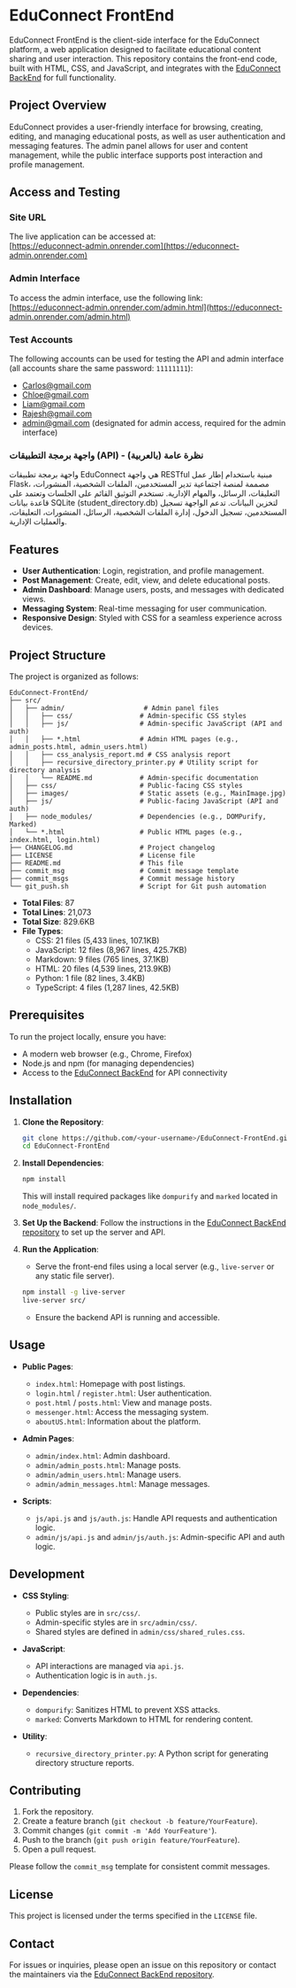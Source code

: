# EduConnect FrontEnd

EduConnect FrontEnd is the client-side interface for the EduConnect platform, a web application designed to facilitate educational content sharing and user interaction. This repository contains the front-end code, built with HTML, CSS, and JavaScript, and integrates with the [EduConnect BackEnd](https://github.com/MohammedBoure/EduConnect-BackEnd) for full functionality.

## Project Overview

EduConnect provides a user-friendly interface for browsing, creating, editing, and managing educational posts, as well as user authentication and messaging features. The admin panel allows for user and content management, while the public interface supports post interaction and profile management.

## Access and Testing

### Site URL
The live application can be accessed at:  
[https://educonnect-admin.onrender.com](https://educonnect-admin.onrender.com)

### Admin Interface
To access the admin interface, use the following link:  
[https://educonnect-admin.onrender.com/admin.html](https://educonnect-admin.onrender.com/admin.html)

### Test Accounts
The following accounts can be used for testing the API and admin interface (all accounts share the same password: `11111111`):  
- Carlos@gmail.com  
- Chloe@gmail.com  
- Liam@gmail.com  
- Rajesh@gmail.com  
- admin@gmail.com (designated for admin access, required for the admin interface)

### واجهة برمجة التطبيقات (API) - نظرة عامة (بالعربية)
واجهة برمجة تطبيقات EduConnect هي واجهة RESTful مبنية باستخدام إطار عمل Flask، مصممة لمنصة اجتماعية تدير المستخدمين، الملفات الشخصية، المنشورات، التعليقات، الرسائل، والمهام الإدارية. تستخدم التوثيق القائم على الجلسات وتعتمد على قاعدة بيانات SQLite (student_directory.db) لتخزين البيانات. تدعم الواجهة تسجيل المستخدمين، تسجيل الدخول، إدارة الملفات الشخصية، الرسائل، المنشورات، التعليقات، والعمليات الإدارية.

## Features
- **User Authentication**: Login, registration, and profile management.
- **Post Management**: Create, edit, view, and delete educational posts.
- **Admin Dashboard**: Manage users, posts, and messages with dedicated views.
- **Messaging System**: Real-time messaging for user communication.
- **Responsive Design**: Styled with CSS for a seamless experience across devices.

## Project Structure

The project is organized as follows:

```
EduConnect-FrontEnd/
├── src/
│   ├── admin/                    # Admin panel files
│   │   ├── css/                 # Admin-specific CSS styles
│   │   ├── js/                  # Admin-specific JavaScript (API and auth)
│   │   ├── *.html               # Admin HTML pages (e.g., admin_posts.html, admin_users.html)
│   │   ├── css_analysis_report.md # CSS analysis report
│   │   ├── recursive_directory_printer.py # Utility script for directory analysis
│   │   └── README.md            # Admin-specific documentation
│   ├── css/                     # Public-facing CSS styles
│   ├── images/                  # Static assets (e.g., MainImage.jpg)
│   ├── js/                      # Public-facing JavaScript (API and auth)
│   ├── node_modules/            # Dependencies (e.g., DOMPurify, Marked)
│   └── *.html                   # Public HTML pages (e.g., index.html, login.html)
├── CHANGELOG.md                 # Project changelog
├── LICENSE                      # License file
├── README.md                    # This file
├── commit_msg                   # Commit message template
├── commit_msgs                  # Commit message history
└── git_push.sh                  # Script for Git push automation
```

- **Total Files**: 87
- **Total Lines**: 21,073
- **Total Size**: 829.6KB
- **File Types**:
  - CSS: 21 files (5,433 lines, 107.1KB)
  - JavaScript: 12 files (8,967 lines, 425.7KB)
  - Markdown: 9 files (765 lines, 37.1KB)
  - HTML: 20 files (4,539 lines, 213.9KB)
  - Python: 1 file (82 lines, 3.4KB)
  - TypeScript: 4 files (1,287 lines, 42.5KB)

## Prerequisites

To run the project locally, ensure you have:
- A modern web browser (e.g., Chrome, Firefox)
- Node.js and npm (for managing dependencies)
- Access to the [EduConnect BackEnd](https://github.com/MohammedBoure/EduConnect-BackEnd) for API connectivity

## Installation

1. **Clone the Repository**:
   ```bash
   git clone https://github.com/<your-username>/EduConnect-FrontEnd.git
   cd EduConnect-FrontEnd
   ```

2. **Install Dependencies**:
   ```bash
   npm install
   ```
   This will install required packages like `dompurify` and `marked` located in `node_modules/`.

3. **Set Up the Backend**:
   Follow the instructions in the [EduConnect BackEnd repository](https://github.com/MohammedBoure/EduConnect-BackEnd) to set up the server and API.

4. **Run the Application**:
   - Serve the front-end files using a local server (e.g., `live-server` or any static file server).
   ```bash
   npm install -g live-server
   live-server src/
   ```
   - Ensure the backend API is running and accessible.

## Usage

- **Public Pages**:
  - `index.html`: Homepage with post listings.
  - `login.html` / `register.html`: User authentication.
  - `post.html` / `posts.html`: View and manage posts.
  - `messenger.html`: Access the messaging system.
  - `aboutUS.html`: Information about the platform.

- **Admin Pages**:
  - `admin/index.html`: Admin dashboard.
  - `admin/admin_posts.html`: Manage posts.
  - `admin/admin_users.html`: Manage users.
  - `admin/admin_messages.html`: Manage messages.

- **Scripts**:
  - `js/api.js` and `js/auth.js`: Handle API requests and authentication logic.
  - `admin/js/api.js` and `admin/js/auth.js`: Admin-specific API and auth logic.

## Development

- **CSS Styling**:
  - Public styles are in `src/css/`.
  - Admin-specific styles are in `src/admin/css/`.
  - Shared styles are defined in `admin/css/shared_rules.css`.

- **JavaScript**:
  - API interactions are managed via `api.js`.
  - Authentication logic is in `auth.js`.

- **Dependencies**:
  - `dompurify`: Sanitizes HTML to prevent XSS attacks.
  - `marked`: Converts Markdown to HTML for rendering content.

- **Utility**:
  - `recursive_directory_printer.py`: A Python script for generating directory structure reports.

## Contributing

1. Fork the repository.
2. Create a feature branch (`git checkout -b feature/YourFeature`).
3. Commit changes (`git commit -m 'Add YourFeature'`).
4. Push to the branch (`git push origin feature/YourFeature`).
5. Open a pull request.

Please follow the `commit_msg` template for consistent commit messages.

## License

This project is licensed under the terms specified in the `LICENSE` file.

## Contact

For issues or inquiries, please open an issue on this repository or contact the maintainers via the [EduConnect BackEnd repository](https://github.com/MohammedBoure/EduConnect-BackEnd).